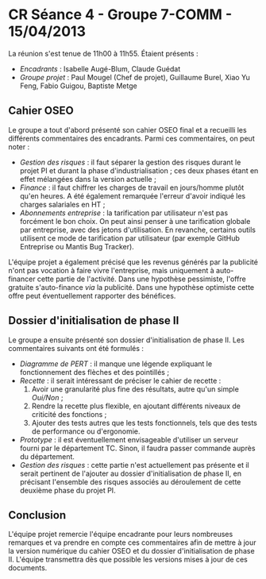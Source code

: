 # CR Séance 4 - Groupe 7-COMM - 15/04/2013

La réunion s'est tenue de 11h00 à 11h55. Étaient présents :

- *Encadrants* : Isabelle Augé-Blum, Claude Guédat
- *Groupe projet* : Paul Mougel (Chef de projet), Guillaume Burel, Xiao Yu Feng, Fabio Guigou, Baptiste Metge

## Cahier OSEO
Le groupe a tout d'abord présenté son cahier OSEO final et a recueilli les différents commentaires des encadrants. Parmi ces commentaires, on peut noter :

- *Gestion des risques* : il faut séparer la gestion des risques durant le projet PI et durant la phase d'industrialisation ; ces deux phases étant en effet mélangées dans la version actuelle ;
- *Finance* : il faut chiffrer les charges de travail en jours/homme plutôt qu'en heures. A été également remarquée l'erreur d'avoir indiqué les charges salariales en HT ;
- *Abonnements entreprise* : la tarification par utilisateur n'est pas forcément le bon choix. On peut ainsi penser à une tarification globale par entreprise, avec des jetons d'utilisation. En revanche, certains outils utilisent ce mode de tarification par utilisateur (par exemple GitHub Entreprise ou Mantis Bug Tracker).

L'équipe projet a également précisé que les revenus générés par la publicité n'ont pas vocation à faire vivre l'entreprise, mais uniquement à auto-financer cette partie de l'activité. Dans une hypothèse pessimiste, l'offre gratuite s'auto-finance *via* la publicité. Dans une hypothèse optimiste cette offre peut éventuellement rapporter des bénéfices.

## Dossier d'initialisation de phase II
Le groupe a ensuite présenté son dossier d'initialisation de phase II. Les commentaires suivants ont été formulés :

- *Diagramme de PERT* : il manque une légende expliquant le fonctionnement des flèches et des pointillés ;
- *Recette* : il serait intéressant de préciser le cahier de recette :
  1. Avoir une granularité plus fine des résultats, autre qu'un simple *Oui/Non* ;
  2. Rendre la recette plus flexible, en ajoutant différents niveaux de criticité des fonctions ;
  3. Ajouter des tests autres que les tests fonctionnels, tels que des tests de performance ou d'ergonomie.
- *Prototype* : il est éventuellement envisageable d'utiliser un serveur fourni par le département TC. Sinon, il faudra passer commande auprès du département.
- *Gestion des risques* : cette partie n'est actuellement pas présente et il serait pertinent de l'ajouter au dossier d'initialisation de phase II, en précisant l'ensemble des risques associés au déroulement de cette deuxième phase du projet PI.

## Conclusion
L'équipe projet remercie l'équipe encadrante pour leurs nombreuses remarques et va prendre en compte ces commentaires afin de mettre à jour la version numérique du cahier OSEO et du dossier d'initialisation de phase II. L'équipe transmettra dès que possible les versions mises à jour de ces documents.